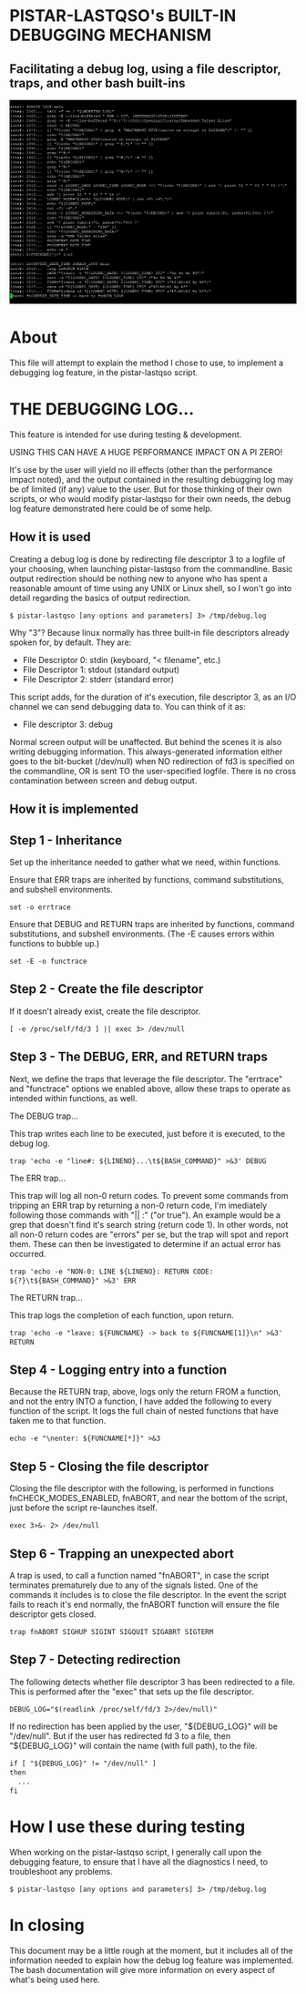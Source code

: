 # PISTAR-LASTQSO's BUILT-IN DEBUGGING MECHANISM
## Facilitating a debug log, using a file descriptor, traps, and other bash built-ins

![Image](https://raw.githubusercontent.com/kencormack/pistar-lastqso/master/images/scr-debug.jpg)

# About

This file will attempt to explain the method I chose to use, to
implement a debugging log feature, in the pistar-lastqso script.

# THE DEBUGGING LOG...

This feature is intended for use during testing & development.

USING THIS CAN HAVE A HUGE PERFORMANCE IMPACT ON A PI ZERO!

It's use by the user will yield no ill effects (other than the
performance impact noted), and the output contained in the
resulting debugging log may be of limited (if any) value to
the user.  But for those thinking of their own scripts, or
who would modify pistar-lastqso for their own needs, the
debug log feature demonstrated here could be of some help.

## How it is used

Creating a debug log is done by redirecting file descriptor
3 to a logfile of your choosing, when launching pistar-lastqso
from the commandline.  Basic output redirection should be
nothing new to anyone who has spent a reasonable amount of
time using any UNIX or Linux shell, so I won't go into detail
regarding the basics of output redirection.
```
$ pistar-lastqso [any options and parameters] 3> /tmp/debug.log
```

Why "3"?  Because linux normally has three built-in file
descriptors already spoken for, by default.  They are:

- File Descriptor 0: stdin  (keyboard, "< filename", etc.)
- File Descriptor 1: stdout (standard output)
- File Descriptor 2: stderr (standard error)

This script adds, for the duration of it's execution, file
descriptor 3, as an I/O channel we can send debugging data to.
You can think of it as:

- File descriptor 3: debug

Normal screen output will be unaffected.  But behind the scenes
it is also writing debugging information.  This always-generated
information either goes to the bit-bucket (/dev/null) when NO
redirection of fd3 is specified on the commandline, OR is sent
TO the user-specified logfile.  There is no cross contamination
between screen and debug output.

## How it is implemented
## Step 1 - Inheritance

Set up the inheritance needed to gather what we need, within
functions.

Ensure that ERR traps are inherited by functions, command
substitutions, and subshell environments.
```
set -o errtrace
```

Ensure that DEBUG and RETURN traps are inherited by functions,
command substitutions, and subshell environments.  (The -E
causes errors within functions to bubble up.)
```
set -E -o functrace
```

## Step 2 - Create the file descriptor

If it doesn't already exist, create the file descriptor.
```
[ -e /proc/self/fd/3 ] || exec 3> /dev/null
```

## Step 3 - The DEBUG, ERR, and RETURN traps

Next, we define the traps that leverage the file descriptor.
The "errtrace" and "functrace" options we enabled above, allow
these traps to operate as intended within functions, as well.

The DEBUG trap...

This trap writes each line to be executed, just before it is
executed, to the debug log.
```
trap 'echo -e "line#: ${LINENO}...\t${BASH_COMMAND}" >&3' DEBUG
```

The ERR trap...

This trap will log all non-0 return codes.  To prevent some
commands from tripping an ERR trap by returning a non-0 return
code, I'm imediately following those commands with "|| :"
("or true").  An example would be a grep that doesn't find it's
search string (return code 1).  In other words, not all non-0
return codes are "errors" per se, but the trap will spot and
report them.  These can then be investigated to determine if
an actual error has occurred.
```
trap 'echo -e "NON-0: LINE ${LINENO}: RETURN CODE: ${?}\t${BASH_COMMAND}" >&3' ERR
```

The RETURN trap...

This trap logs the completion of each function, upon return.
```
trap 'echo -e "leave: ${FUNCNAME} -> back to ${FUNCNAME[1]}\n" >&3' RETURN
```

## Step 4 - Logging entry into a function

Because the RETURN trap, above, logs only the return FROM a
function, and not the entry INTO a function, I have added the
following to every function of the script.  It logs the full
chain of nested functions that have taken me to that function.
```
echo -e "\nenter: ${FUNCNAME[*]}" >&3
```

## Step 5 - Closing the file descriptor

Closing the file descriptor with the following, is performed
in functions fnCHECK_MODES_ENABLED, fnABORT, and near the
bottom of the script, just before the script re-launches
itself.
```
exec 3>&- 2> /dev/null
```

## Step 6 - Trapping an unexpected abort

A trap is used, to call a function named "fnABORT", in case the
script terminates prematurely due to any of the signals listed.
One of the commands it includes is to close the file descriptor.
In the event the script fails to reach it's end normally, the
fnABORT function will ensure the file descriptor gets closed.
```
trap fnABORT SIGHUP SIGINT SIGQUIT SIGABRT SIGTERM
```

## Step 7 - Detecting redirection

The following detects whether file descriptor 3 has been
redirected to a file.  This is performed after the "exec" that
sets up the file descriptor.
```
DEBUG_LOG="$(readlink /proc/self/fd/3 2>/dev/null)"
```

If no redirection has been applied by the user, "${DEBUG_LOG}"
will be "/dev/null".  But if the user has redirected fd 3 to a
file, then "${DEBUG_LOG}" will contain the name (with full
path), to the file.
```
if [ "${DEBUG_LOG}" != "/dev/null" ]
then
  ...
fi
```

# How I use these during testing

When working on the pistar-lastqso script, I generally call upon the
debugging feature, to ensure that I have all the diagnostics I need,
to troubleshoot any problems.
```
$ pistar-lastqso [any options and parameters] 3> /tmp/debug.log
```

# In closing

This document may be a little rough at the moment, but it
includes all of the information needed to explain how the
debug log feature was implemented.  The bash documentation
will give more information on every aspect of what's being
used here.

